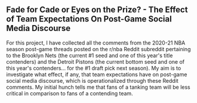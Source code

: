 ## Fade for Cade or Eyes on the Prize? - The Effect of Team Expectations On Post-Game Social Media Discourse

For this project, I have collected all the comments from the 2020-21 NBA season post-game threads posted on the r/nba Reddit subreddit pertaining to the Brooklyn Nets (the current #1 seed and one of this year's title contenders) and the Detroit Pistons (the current bottom seed and one of this year's contenders... for the #1 draft pick next season). My aim is to investigate what effect, if any, that team expectations have on post-game social media discourse, which is operationalized through these Reddit comments. My initial hunch tells me that fans of a tanking team will be less critical in comparison to fans of a contending team.
